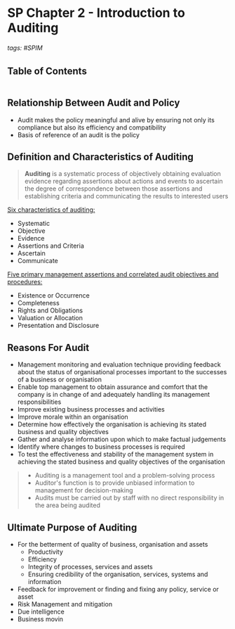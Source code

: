 # SP Chapter 2 - Introduction to Auditing

###### tags: #SPIM 

## Table of Contents
```toc
```

## Relationship Between Audit and Policy
- Audit makes the policy meaningful and alive by ensuring not only its compliance but also its efficiency and compatibility
- Basis of reference of an audit is the policy

## Definition and Characteristics of Auditing
> **Auditing** is a systematic process of objectively obtaining evaluation evidence regarding assertions about actions and events to ascertain the degree of correspondence between those assertions and establishing criteria and communicating the results to interested users

<u>Six characteristics of auditing:</u>
- Systematic
- Objective
- Evidence
- Assertions and Criteria
- Ascertain
- Communicate

<u>Five primary management assertions and correlated audit objectives and procedures:</u>
- Existence or Occurrence
- Completeness
- Rights and Obligations
- Valuation or Allocation
- Presentation and Disclosure

## Reasons For Audit
- Management monitoring and evaluation technique providing feedback about the status of organisational processes important to the successes of a business or organisation
- Enable top management to obtain assurance and comfort that the company is in change of and adequately handling its management responsibilities
- Improve existing business processes and activities
- Improve morale within an organisation
- Determine how effectively the organisation is achieving its stated business and quality objectives
- Gather and analyse information upon which to make factual judgements
- Identify where changes to business processes is required
- To test the effectiveness and stability of the management system in achieving the stated business and quality objectives of the organisation

> - Auditing is a management tool and a problem-solving process
> - Auditor's function is to provide unbiased information to management for decision-making
> - Audits must be carried out by staff with no direct responsibility in the area being audited

## Ultimate Purpose of Auditing
- For the betterment of quality of business, organisation and assets
	- Productivity
	- Efficiency
	- Integrity of processes, services and assets
	- Ensuring credibility of the organisation, services, systems and information
- Feedback for improvement or finding and fixing any policy, service or asset
- Risk Management and mitigation
- Due intelligence
- Business movin
